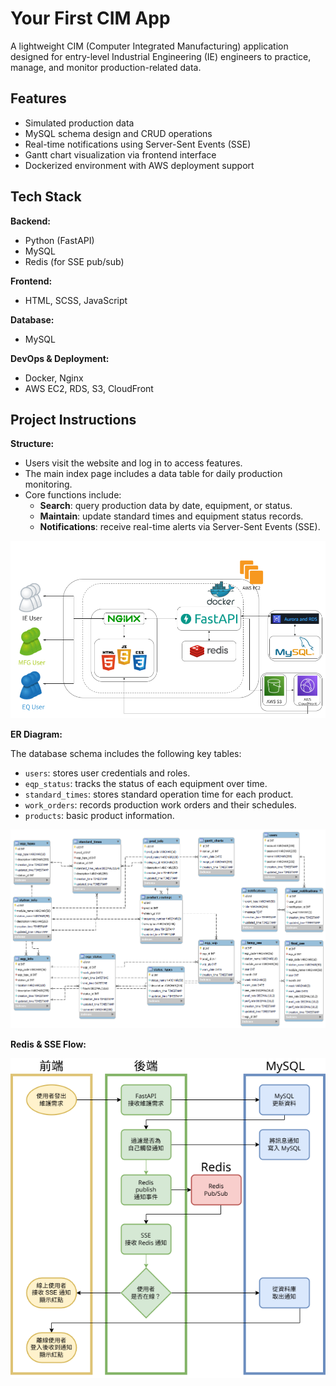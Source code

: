 # Your First CIM App

A lightweight CIM (Computer Integrated Manufacturing) application designed for entry-level Industrial Engineering (IE) engineers to practice, manage, and monitor production-related data.

## Features

- Simulated production data
- MySQL schema design and CRUD operations
- Real-time notifications using Server-Sent Events (SSE)
- Gantt chart visualization via frontend interface
- Dockerized environment with AWS deployment support

## Tech Stack

**Backend:**

- Python (FastAPI)
- MySQL
- Redis (for SSE pub/sub)

**Frontend:**

- HTML, SCSS, JavaScript

**Database:**

- MySQL

**DevOps & Deployment:**

- Docker, Nginx
- AWS EC2, RDS, S3, CloudFront

## Project Instructions

**Structure:**

- Users visit the website and log in to access features.
- The main index page includes a data table for daily production monitoring.
- Core functions include:
  - **Search**: query production data by date, equipment, or status.
  - **Maintain**: update standard times and equipment status records.
  - **Notifications**: receive real-time alerts via Server-Sent Events (SSE).

![image](https://github.com/cmchiu-grover/your-first-cim/blob/main/img/structure.png)

**ER Diagram:**

The database schema includes the following key tables:

- `users`: stores user credentials and roles.
- `eqp_status`: tracks the status of each equipment over time.
- `standard_times`: stores standard operation time for each product.
- `work_orders`: records production work orders and their schedules.
- `products`: basic product information.

![image](https://github.com/cmchiu-grover/your-first-cim/blob/main/img/ER_diagram.png)

**Redis & SSE Flow:**

![image](https://github.com/cmchiu-grover/your-first-cim/blob/main/img/drawio.png)
